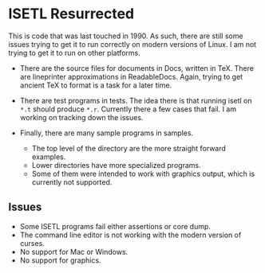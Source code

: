 # ISETL Resurrected
This is code that was last touched in 1990.
As such, there are still some issues trying to get it to run correctly on
modern versions of Linux.
I am not trying to get it to run on other platforms.

* There are the source files for documents in Docs, written in TeX.
There are lineprinter approximations in ReadableDocs. Again, trying to get ancient TeX
to format is a task for a later time.

* There are test programs in tests. The idea there is that running isetl on `*.t` should produce `*.r`.
Currently there a few cases that fail. I am working on tracking down the issues.

* Finally, there are many sample programs in samples.
   * The top level of the directory are the more straight forward examples.
   * Lower directories have more specialized programs.
   * Some of them were intended to work with graphics output, which is currently not supported.

## Issues
* Some ISETL programs fail either assertions or core dump.
* The command line editor is not working with the modern version of curses.
* No support for Mac or Windows.
* No support for graphics.